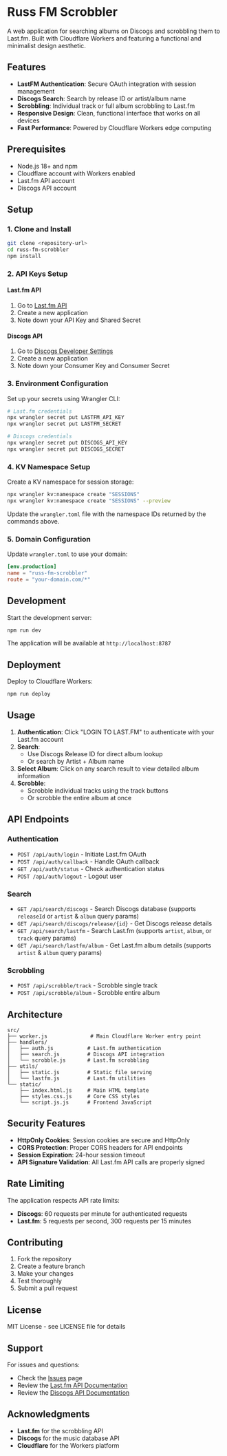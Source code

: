 # Russ FM Scrobbler

A web application for searching albums on Discogs and scrobbling them to Last.fm. Built with Cloudflare Workers and featuring a functional and minimalist design aesthetic.

## Features

- **LastFM Authentication**: Secure OAuth integration with session management
- **Discogs Search**: Search by release ID or artist/album name
- **Scrobbling**: Individual track or full album scrobbling to Last.fm
- **Responsive Design**: Clean, functional interface that works on all devices
- **Fast Performance**: Powered by Cloudflare Workers edge computing

## Prerequisites

- Node.js 18+ and npm
- Cloudflare account with Workers enabled
- Last.fm API account
- Discogs API account

## Setup

### 1. Clone and Install

```bash
git clone <repository-url>
cd russ-fm-scrobbler
npm install
```

### 2. API Keys Setup

#### Last.fm API
1. Go to [Last.fm API](https://www.last.fm/api/account/create)
2. Create a new application
3. Note down your API Key and Shared Secret

#### Discogs API
1. Go to [Discogs Developer Settings](https://www.discogs.com/settings/developers)
2. Create a new application
3. Note down your Consumer Key and Consumer Secret

### 3. Environment Configuration

Set up your secrets using Wrangler CLI:

```bash
# Last.fm credentials
npx wrangler secret put LASTFM_API_KEY
npx wrangler secret put LASTFM_SECRET

# Discogs credentials  
npx wrangler secret put DISCOGS_API_KEY
npx wrangler secret put DISCOGS_SECRET
```

### 4. KV Namespace Setup

Create a KV namespace for session storage:

```bash
npx wrangler kv:namespace create "SESSIONS"
npx wrangler kv:namespace create "SESSIONS" --preview
```

Update the `wrangler.toml` file with the namespace IDs returned by the commands above.

### 5. Domain Configuration

Update `wrangler.toml` to use your domain:

```toml
[env.production]
name = "russ-fm-scrobbler"
route = "your-domain.com/*"
```

## Development

Start the development server:

```bash
npm run dev
```

The application will be available at `http://localhost:8787`

## Deployment

Deploy to Cloudflare Workers:

```bash
npm run deploy
```

## Usage

1. **Authentication**: Click "LOGIN TO LAST.FM" to authenticate with your Last.fm account
2. **Search**: 
   - Use Discogs Release ID for direct album lookup
   - Or search by Artist + Album name
3. **Select Album**: Click on any search result to view detailed album information
4. **Scrobble**: 
   - Scrobble individual tracks using the track buttons
   - Or scrobble the entire album at once

## API Endpoints

### Authentication
- `POST /api/auth/login` - Initiate Last.fm OAuth
- `POST /api/auth/callback` - Handle OAuth callback
- `GET /api/auth/status` - Check authentication status
- `POST /api/auth/logout` - Logout user

### Search
- `GET /api/search/discogs` - Search Discogs database (supports `releaseId` or `artist` & `album` query params)
- `GET /api/search/discogs/release/{id}` - Get Discogs release details
- `GET /api/search/lastfm` - Search Last.fm (supports `artist`, `album`, or `track` query params)
- `GET /api/search/lastfm/album` - Get Last.fm album details (supports `artist` & `album` query params)

### Scrobbling
- `POST /api/scrobble/track` - Scrobble single track
- `POST /api/scrobble/album` - Scrobble entire album

## Architecture

```
src/
├── worker.js              # Main Cloudflare Worker entry point
├── handlers/
│   ├── auth.js           # Last.fm authentication
│   ├── search.js         # Discogs API integration
│   └── scrobble.js       # Last.fm scrobbling
├── utils/
│   ├── static.js         # Static file serving
│   └── lastfm.js         # Last.fm utilities
└── static/
    ├── index.html.js     # Main HTML template
    ├── styles.css.js     # Core CSS styles
    └── script.js.js      # Frontend JavaScript
```

## Security Features

- **HttpOnly Cookies**: Session cookies are secure and HttpOnly
- **CORS Protection**: Proper CORS headers for API endpoints
- **Session Expiration**: 24-hour session timeout
- **API Signature Validation**: All Last.fm API calls are properly signed

## Rate Limiting

The application respects API rate limits:
- **Discogs**: 60 requests per minute for authenticated requests
- **Last.fm**: 5 requests per second, 300 requests per 15 minutes

## Contributing

1. Fork the repository
2. Create a feature branch
3. Make your changes
4. Test thoroughly
5. Submit a pull request

## License

MIT License - see LICENSE file for details

## Support

For issues and questions:
- Check the [Issues](https://github.com/yourusername/russ-fm-scrobbler/issues) page
- Review the [Last.fm API Documentation](https://www.last.fm/api)
- Review the [Discogs API Documentation](https://www.discogs.com/developers/)

## Acknowledgments

- **Last.fm** for the scrobbling API
- **Discogs** for the music database API
- **Cloudflare** for the Workers platform